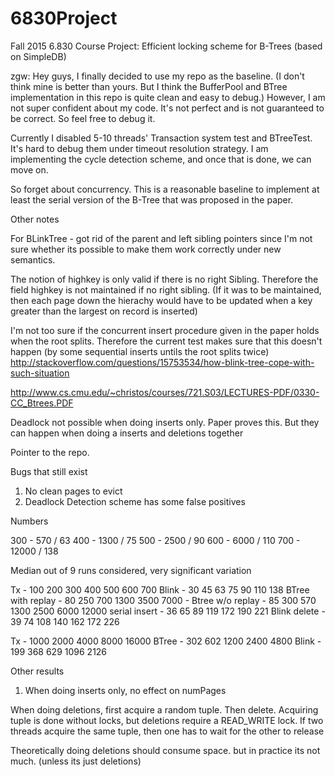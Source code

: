 6830Project
===========

Fall 2015 6.830 Course Project: Efficient locking scheme for B-Trees (based on SimpleDB)

zgw:
Hey guys, I finally decided to use my repo as the baseline.
(I don't think mine is better than yours.
But I think the BufferPool and BTree implementation in this repo
is quite clean and easy to debug.)
However, I am not super confident about my code.
It's not perfect and is not guaranteed to be correct.
So feel free to debug it.

Currently I disabled 5-10 threads' Transaction system test and BTreeTest.
It's hard to debug them under timeout resolution strategy.
I am implementing the cycle detection scheme, and once that is done, we can move on.

So forget about concurrency. This is a reasonable baseline to implement at least the serial version
of the B-Tree that was proposed in the paper.

Other notes

For BLinkTree - got rid of the parent and left sibling pointers since I'm not sure whether its possible to make them work correctly under new semantics.

The notion of highkey is only valid if there is no right Sibling. Therefore the field highkey is not maintained if no right sibling.
(If it was to be maintained, then each page down the hierachy would have to be updated when a key greater than the largest on record is inserted)

I'm not too sure if the concurrent insert procedure given in the paper holds when the root splits. Therefore the current test makes sure that this doesn't happen (by some sequential inserts untils the root splits twice) 
http://stackoverflow.com/questions/15753534/how-blink-tree-cope-with-such-situation

http://www.cs.cmu.edu/~christos/courses/721.S03/LECTURES-PDF/0330-CC_Btrees.PDF

Deadlock not possible when doing inserts only. Paper proves this. 
But they can happen when doing a inserts and deletions together

Pointer to the repo.

Bugs that still exist

1. No clean pages to evict
2. Deadlock Detection scheme has some false positives

Numbers 

300 - 570 / 63
400 - 1300 / 75
500 - 2500 / 90
600 - 6000 / 110
700 - 12000  / 138

Median out of 9 runs considered, very significant variation

Tx - 100 200 300 400 500 600 700
Blink - 30 45 63 75 90 110 138
BTree with replay - 80 250 700 1300 3500 7000 -
Btree w/o replay - 85 300 570 1300 2500 6000 12000
serial insert - 36 65 89 119 172 190 221
Blink delete - 39 74 108 140 162 172 226

Tx - 1000 2000 4000 8000 16000
BTree - 302 602 1200 2400 4800
Blink - 199 368 629 1096 2126



Other results 

1. When doing inserts only, no effect on numPages

When doing deletions, first acquire a random tuple. Then delete. 
Acquiring tuple is done without locks, but deletions require a READ_WRITE lock. 
If two threads acquire the same tuple, then one has to wait for the other to release

Theoretically doing deletions should consume space. but in practice its not much. (unless its just deletions)
